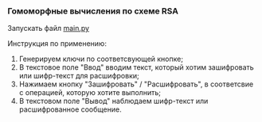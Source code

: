 ### Гомоморфные вычисления по схеме RSA 

Запускать файл [main.py](main.py)

Инструкция по применению:
1. Генерируем ключи по соответсвующей кнопке;
2. В текстовое поле "Ввод" вводим текст, который хотим зашифровать или шифр-текст для расшифровки;
3. Нажимаем кнопку "Зашифровать" / "Расшифровать", в соответсвие с операцией, которую хотите выполнить;
4. В текстовом поле "Вывод" наблюдаем шифр-текст или расшифрованное сообщение.